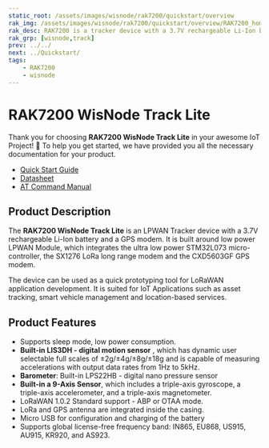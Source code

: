```yaml
---
static_root: /assets/images/wisnode/rak7200/quickstart/overview
rak_img: /assets/images/wisnode/rak7200/quickstart/overview/RAK7200_home.png
rak_desc: RAK7200 is a tracker device with a 3.7V rechargeable Li-Ion battery and a GPS modem. The LoRa and GPS antenna are integrated inside the casing. It has a built-in digital motion, barometer, and 9-axis sensor, which includes a triple-axis gyroscope, a triple-axis accelerometer, and a triple-axis magnetometer. 
rak_grp: [wisnode,track]
prev: ../../
next: ../Quickstart/
tags:
    - RAK7200
    - wisnode
---
```


# RAK7200 WisNode Track Lite

Thank you for choosing **RAK7200 WisNode Track Lite** in your awesome IoT Project! 🎉 To help you get started, we have provided you all the necessary documentation for your product.

* [Quick Start Guide](../Quickstart/)
* [Datasheet](../Datasheet/)
* [AT Command Manual](../AT-Command-Manual)

## Product Description

The **RAK7200 WisNode Track Lite** is an LPWAN Tracker device with a 3.7V rechargeable Li-Ion battery and a GPS modem. It is built around low power LPWAN Module, which integrates the ultra low power STM32L073 micro-controller, the SX1276 LoRa long range modem and the CXD5603GF GPS modem.

The device can be used as a quick prototyping tool for LoRaWAN application development. It is suited for IoT Applications such as asset tracking, smart vehicle management and location-based services.

## Product Features

- Supports sleep mode, low power consumption.
- **Built-in LIS3DH - digital motion sensor** , which has dynamic user selectable full scales of ±2g/±4g/±8g/±18g and is capable of measuring accelerations with output data rates from 1Hz to 5kHz.
- **Barometer**: Built-in LPS22HB - digital nano pressure sensor
- **Built-in a 9-Axis Sensor**, which includes a triple-axis gyroscope, a triple-axis accelerometer, and a triple-axis magnetometer.
- LoRaWAN 1.0.2 Standard support - ABP or OTAA mode.
- LoRa and GPS antenna are integrated inside the casing.
- Micro USB for configuration and charging of the battery
- Supports global license-free frequency band: IN865, EU868, US915, AU915, KR920, and AS923.

